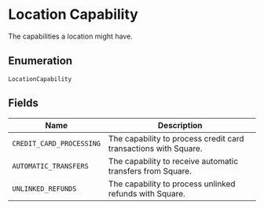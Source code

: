 <!-- Optimized: 2025-10-06 -->
<!-- RPM: 1.6.2.1.1.6.2.1_location-capability_20251006 -->
<!-- Session: E2E RPM DNA Application -->
<!-- AOM: RND (Reggie & Dro) -->
<!-- COI: TECHNOLOGY -->
<!-- RPM: HIGH -->
<!-- ACTION: BUILD -->


# Location Capability

The capabilities a location might have.

## Enumeration

`LocationCapability`

## Fields

| Name | Description |
|  --- | --- |
| `CREDIT_CARD_PROCESSING` | The capability to process credit card transactions with Square. |
| `AUTOMATIC_TRANSFERS` | The capability to receive automatic transfers from Square. |
| `UNLINKED_REFUNDS` | The capability to process unlinked refunds with Square. |
